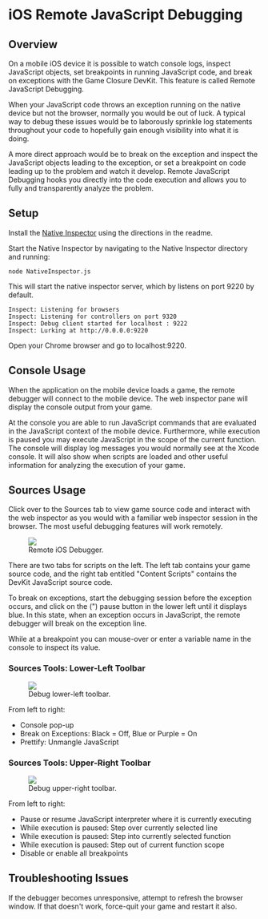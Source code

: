 # iOS Remote JavaScript Debugging

## Overview

On a mobile iOS device it is possible to watch console logs, inspect JavaScript
objects, set breakpoints in running JavaScript code, and break on exceptions
with the Game Closure DevKit.  This feature is called Remote JavaScript
Debugging.

When your JavaScript code throws an exception running on the native device but
not the browser, normally you would be out of luck.  A typical way to debug
these issues would be to laborously sprinkle log statements throughout your
code to hopefully gain enough visibility into what it is doing.

A more direct approach would be to break on the exception and inspect the
JavaScript objects leading to the exception, or set a breakpoint on code
leading up to the problem and watch it develop.  Remote JavaScript Debugging
hooks you directly into the code execution and allows you to fully and
transparently analyze the problem.

## Setup

Install the [Native Inspector](https://github.com/gameclosure/nativeinspector)
using the directions in the readme.

Start the Native Inspector by navigating to the Native Inspector directory
and running:

`node NativeInspector.js`


This will start the native inspector server, which by listens on port 9220
by default.
~~~
Inspect: Listening for browsers
Inspect: Listening for controllers on port 9320
Inspect: Debug client started for localhost : 9222
Inspect: Lurking at http://0.0.0.0:9220
~~~

Open your Chrome browser and go to localhost:9220.

## Console Usage

When the application on the mobile device loads a game, the remote debugger will
connect to the mobile device.  The web inspector pane will display the console
output from your game.

At the console you are able to run JavaScript commands that are evaluated in
the JavaScript context of the mobile device.  Furthermore, while execution is
paused you may execute JavaScript in the scope of the current function.  The
console will display log messages you would normally see at the Xcode console.
It will also show when scripts are loaded and other useful information for
analyzing the execution of your game.

## Sources Usage

Click over to the Sources tab to view game source code and interact with the
web inspector as you would with a familiar web inspector session in the
browser.  The most useful debugging features will work remotely.

<div class="figure-wrapper">
<figure>
<img src="./assets/ios/ios-debugger.png" />
<figcaption>Remote iOS Debugger.</figcaption>
</figure>
</div>

There are two tabs for scripts on the left.  The left tab contains your game
source code, and the right tab entitled "Content Scripts" contains the DevKit
JavaScript source code.

To break on exceptions, start the debugging session before the exception
occurs, and click on the (") pause button in the lower left until it displays
blue.  In this state, when an exception occurs in JavaScript, the remote
debugger will break on the exception line.

While at a breakpoint you can mouse-over or enter a variable name in the
console to inspect its value.

### Sources Tools: Lower-Left Toolbar

<div class="figure-wrapper">
<figure>
<img src="./assets/ios/ios-debugger-left-tools.png" />
<figcaption>Debug lower-left toolbar.</figcaption>
</figure>
</div>

From left to right:

+ Console pop-up
+ Break on Exceptions: Black = Off, Blue or Purple = On
+ Prettify: Unmangle JavaScript

### Sources Tools: Upper-Right Toolbar

<div class="figure-wrapper">
<figure>
<img src="./assets/ios/ios-debugger-right-tools.png" />
<figcaption>Debug upper-right toolbar.</figcaption>
</figure>
</div>

From left to right:

+ Pause or resume JavaScript interpreter where it is currently executing
+ While execution is paused: Step over currently selected line
+ While execution is paused: Step into currently selected function
+ While execution is paused: Step out of current function scope
+ Disable or enable all breakpoints

## Troubleshooting Issues

If the debugger becomes unresponsive, attempt to refresh the browser window.
If that doesn't work, force-quit your game and restart it also.

